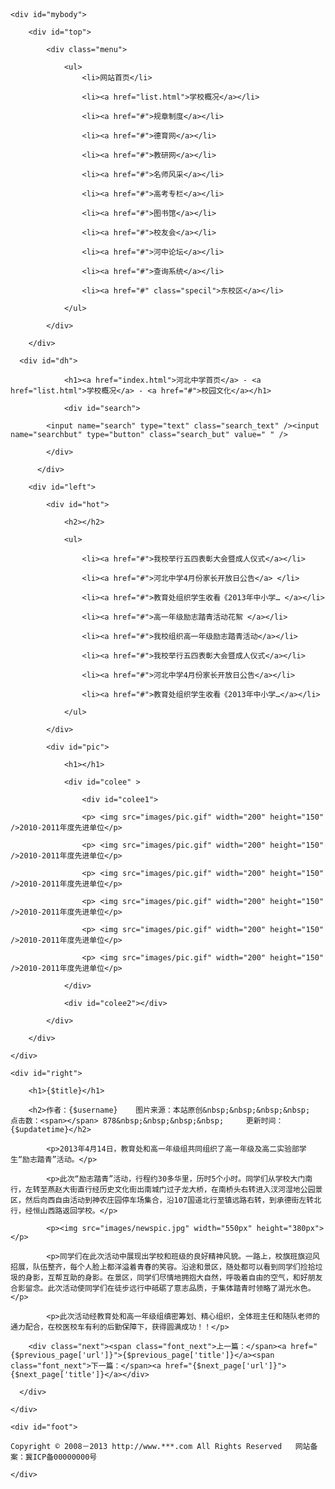 <!DOCTYPE html PUBLIC "-//W3C//DTD XHTML 1.0 Transitional//EN" "http://www.w3.org/TR/xhtml1/DTD/xhtml1-transitional.dtd">

<html xmlns="http://www.w3.org/1999/xhtml">

<head>

<meta http-equiv="Content-Type" content="text/html; charset=utf-8" />

<title>河北中学</title>

<link href="{CSS_PATH}/hbschool/content.css" rel="stylesheet" type="text/css" />

</head>

<body

	<div id="mybody">

    	<div id="top">

        	<div class="menu">

            	<ul>
                	<li>网站首页</li>

                    <li><a href="list.html">学校概况</a></li>

                    <li><a href="#">规章制度</a></li>

                    <li><a href="#">德育网</a></li>

                    <li><a href="#">教研网</a></li>

                    <li><a href="#">名师风采</a></li>

                    <li><a href="#">高考专栏</a></li>

                    <li><a href="#">图书馆</a></li>

                    <li><a href="#">校友会</a></li>

                    <li><a href="#">河中论坛</a></li>

                    <li><a href="#">查询系统</a></li>

                    <li><a href="#" class="specil">东校区</a></li>      
              
                </ul>

            </div>           

        </div>

      <div id="dh">

            	<h1><a href="index.html">河北中学首页</a> - <a href="list.html">学校概况</a> - <a href="#">校园文化</a></h1>

            	<div id="search">

            <input name="search" type="text" class="search_text" /><input name="searchbut" type="button" class="search_but" value=" " />

            </div>

          </div>

        <div id="left">

        	<div id="hot">

            	<h2></h2>

                <ul>

                	<li><a href="#">我校举行五四表彰大会暨成人仪式</a></li> 

					<li><a href="#">河北中学4月份家长开放日公告</a> </li>

					<li><a href="#">教育处组织学生收看《2013年中小学… </a></li>

					<li><a href="#">高一年级励志踏青活动花絮 </a></li>

					<li><a href="#">我校组织高一年级励志踏青活动</a></li>

					<li><a href="#">我校举行五四表彰大会暨成人仪式</a></li> 

					<li><a href="#">河北中学4月份家长开放日公告</a></li> 

					<li><a href="#">教育处组织学生收看《2013年中小学…</a></li>

                </ul>

            </div>

          	<div id="pic">

          		<h1></h1>

	           	<div id="colee" >

					<div id="colee1">

					<p> <img src="images/pic.gif" width="200" height="150" />2010-2011年度先进单位</p>

					<p> <img src="images/pic.gif" width="200" height="150" />2010-2011年度先进单位</p>

					<p> <img src="images/pic.gif" width="200" height="150" />2010-2011年度先进单位</p>

					<p> <img src="images/pic.gif" width="200" height="150" />2010-2011年度先进单位</p>

					<p> <img src="images/pic.gif" width="200" height="150" />2010-2011年度先进单位</p>

					<p> <img src="images/pic.gif" width="200" height="150" />2010-2011年度先进单位</p>

				</div>

				<div id="colee2"></div>

			</div>

        </div>

    </div>

    <div id="right">

        <h1>{$title}</h1>

        <h2>作者：{$username}    图片来源：本站原创&nbsp;&nbsp;&nbsp;&nbsp;     点击数：<span></span> 878&nbsp;&nbsp;&nbsp;&nbsp;     更新时间：{$updatetime}</h2>

            <p>2013年4月14日，教育处和高一年级组共同组织了高一年级及高二实验部学生“励志踏青”活动。</p>

    		<p>此次“励志踏青”活动，行程约30多华里，历时5个小时。同学们从学校大门南行，左转至燕赵大街直行经历史文化街出南城门过子龙大桥，在南桥头右转进入汊河湿地公园景区，然后向西自由活动到神农庄园停车场集合，沿107国道北行至镇远路右转，到承德街左转北行，经恒山西路返回学校。</p>

    		<p><img src="images/newspic.jpg" width="550px" height="380px"></p>

    		<p>同学们在此次活动中展现出学校和班级的良好精神风貌。一路上，校旗班旗迎风招展，队伍整齐，每个人脸上都洋溢着青春的笑容。沿途和景区，随处都可以看到同学们捡拾垃圾的身影，互帮互助的身影。在景区，同学们尽情地拥抱大自然，呼吸着自由的空气，和好朋友合影留念。此次活动使同学们在徒步远行中砥砺了意志品质，于集体踏青时领略了湖光水色。</p>

    		<p>此次活动经教育处和高一年级组缜密筹划、精心组织，全体班主任和随队老师的通力配合，在校医校车有利的后勤保障下，获得圆满成功！！</p>

        <div class="next"><span class="font_next">上一篇：</span><a href="{$previous_page['url']}">{$previous_page['title']}</a><span class="font_next">下一篇：</span><a href="{$next_page['url']}">{$next_page['title']}</a></div>

      </div>
 
    </div>

	<div id="foot">	  

 	Copyright © 2008－2013 http://www.***.com All Rights Reserved   网站备案：冀ICP备00000000号

	</div>

</body>

<script type="text/javascript" src="{APP_PATH}/api.php?op=count& id={$id}$modelid={$modelid}"></script>

</html>
